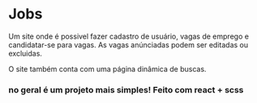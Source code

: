 # Jobs 

Um site onde é possivel fazer cadastro de usuário, vagas de 
emprego e candidatar-se para vagas. As vagas anúnciadas podem ser editadas ou excluidas.

O site também conta com uma página dinâmica de buscas.

### no geral é um projeto mais simples! Feito com react + scss